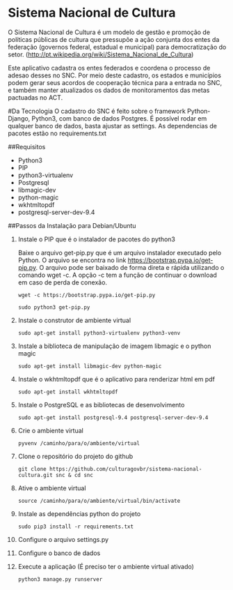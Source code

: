 # Sistema Nacional de Cultura
O Sistema Nacional de Cultura é um modelo de gestão e promoção de políticas públicas de cultura que pressupõe a ação conjunta dos entes da federação (governos federal, estadual e municipal) para democratização do setor. (http://pt.wikipedia.org/wiki/Sistema_Nacional_de_Cultura)

Este aplicativo cadastra os entes federados e coordena o processo de adesao desses no SNC. Por meio deste cadastro, os estados e municípios podem gerar seus acordos de cooperação técnica para a entrada no SNC, e também manter atualizados os dados de monitoramentos das metas pactuadas no ACT.

#Da Tecnologia
O cadastro do SNC é feito sobre o framework Python-Django, Python3, com banco de dados Postgres. É possível rodar em qualquer banco de dados, basta ajustar as settings.
As dependencias de pacotes estão no requirements.txt


##Requisitos

* Python3
* PIP
* python3-virtualenv
* Postgresql
* libmagic-dev
* python-magic
* wkhtmltopdf
* postgresql-server-dev-9.4

##Passos da Instalação para Debian/Ubuntu

1. Instale o PIP que é o instalador de pacotes do python3

    Baixe o arquivo get-pip.py que é um arquivo instalador executado pelo Python. O arquivo se encontra no link https://bootstrap.pypa.io/get-pip.py. 
O arquivo pode ser baixado de forma direta e rápida utilizando o comando wget -c. A opção -c tem a função de continuar o download em caso de perda de conexão.

    ```
    wget -c https://bootstrap.pypa.io/get-pip.py

    sudo python3 get-pip.py
    ```

2. Instale o construtor de ambiente virtual
    ```
    sudo apt-get install python3-virtualenv python3-venv
    ```

3. Instale a biblioteca de manipulação de imagem libmagic e o python magic
    ```
    sudo apt-get install libmagic-dev python-magic
    ```

4. Instale o wkhtmltopdf que é o aplicativo para renderizar html em pdf 
    ```
    sudo apt-get install wkhtmltopdf
    ```

5. Instale o PostgreSQL e as bibliotecas de desenvolvimento
    ```
    sudo apt-get install postgresql-9.4 postgresql-server-dev-9.4
 
    ```    
6. Crie o ambiente virtual
    ```
    pyvenv /caminho/para/o/ambiente/virtual
 
    ```    
7. Clone o repositório do projeto do github
    ```
    git clone https://github.com/culturagovbr/sistema-nacional-cultura.git snc & cd snc

    ```
    
8. Ative o ambiente virtual
    ```
    source /caminho/para/o/ambiente/virtual/bin/activate

    ```

9. Instale as dependências python do projeto
    ```
    sudo pip3 install -r requirements.txt

    ```
10. Configure o arquivo settings.py

11. Configure o banco de dados

12. Execute a aplicação (É preciso ter o ambiente virtual ativado)
    ```
    python3 manage.py runserver

    ```
